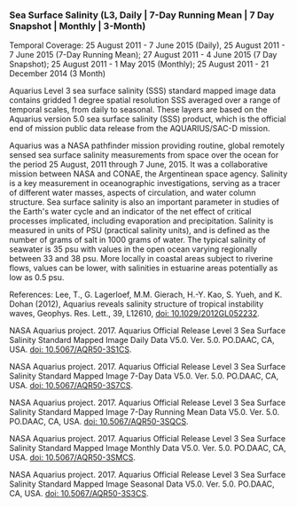 ### Sea Surface Salinity (L3, Daily | 7-Day Running Mean | 7 Day Snapshot | Monthly | 3-Month)
Temporal Coverage: 25 August 2011 - 7 June 2015 (Daily), 25 August 2011 - 7 June 2015 (7-Day Running Mean); 27 August 2011 - 4 June 2015 (7 Day Snapshot); 25 August 2011 - 1 May 2015 (Monthly); 25 August 2011 - 21 December 2014 (3 Month)

Aquarius Level 3 sea surface salinity (SSS) standard mapped image data contains gridded 1 degree spatial resolution SSS averaged over a range of temporal scales, from daily to seasonal. These layers are based on the Aquarius version 5.0 sea surface salinity (SSS) product, which is the official end of mission public data release from the AQUARIUS/SAC-D mission.  

Aquarius was a NASA pathfinder mission providing routine, global remotely sensed sea surface salinity measurements from space over the ocean for the period 25 August, 2011 through 7 June, 2015. It was a collaborative mission between NASA and CONAE, the Argentinean space agency. Salinity is a key measurement in oceanographic investigations, serving as a tracer of different water masses, aspects of circulation, and water column structure. Sea surface salinity is also an important parameter in studies of the Earth's water cycle and an indicator of the net effect of critical processes implicated, including evaporation and precipitation. Salinity is measured in units of PSU (practical salinity units), and is defined as the number of grams of salt in 1000 grams of water. The typical salinity of seawater is 35 psu with values in the open ocean varying regionally between 33 and 38 psu. More locally in coastal areas subject to riverine flows, values can be lower, with salinities in estuarine areas potentially as low as 0.5 psu.

References:
Lee, T., G. Lagerloef, M.M. Gierach, H.-Y. Kao, S. Yueh, and K. Dohan (2012), Aquarius reveals salinity structure of tropical instability waves, Geophys. Res. Lett., 39, L12610, [doi: 10.1029/2012GL052232](https://doi.org/10.1029/2012GL052232).

NASA Aquarius project. 2017. Aquarius Official Release Level 3 Sea Surface Salinity Standard Mapped Image Daily Data V5.0. Ver. 5.0. PO.DAAC, CA, USA. [doi: 10.5067/AQR50-3S1CS](https://doi.org/10.5067/AQR50-3S1CS).

NASA Aquarius project. 2017. Aquarius Official Release Level 3 Sea Surface Salinity Standard Mapped Image 7-Day Data V5.0. Ver. 5.0. PO.DAAC, CA, USA. [doi: 10.5067/AQR50-3S7CS](https://doi.org/10.5067/AQR50-3S7CS).

NASA Aquarius project. 2017. Aquarius Official Release Level 3 Sea Surface Salinity Standard Mapped Image 7-Day Running Mean Data V5.0. Ver. 5.0. PO.DAAC, CA, USA. [doi: 10.5067/AQR50-3SQCS](https://doi.org/10.5067/AQR50-3SQCS).

NASA Aquarius project. 2017. Aquarius Official Release Level 3 Sea Surface Salinity Standard Mapped Image Monthly Data V5.0. Ver. 5.0. PO.DAAC, CA, USA. [doi: 10.5067/AQR50-3SMCS](https://doi.org/10.5067/AQR50-3SMCS).

NASA Aquarius project. 2017. Aquarius Official Release Level 3 Sea Surface Salinity Standard Mapped Image Seasonal Data V5.0. Ver. 5.0. PO.DAAC, CA, USA. [doi: 10.5067/AQR50-3S3CS](https://doi.org/10.5067/AQR50-3S3CS).
